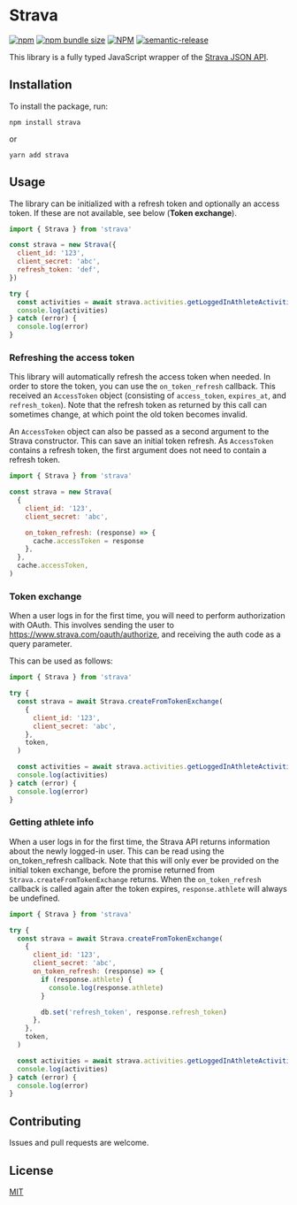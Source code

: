 # Strava

[![npm](https://img.shields.io/npm/v/strava)](https://www.npmjs.com/strava)
[![npm bundle size](https://img.shields.io/bundlephobia/minzip/strava)](https://www.npmjs.com/strava)
[![NPM](https://img.shields.io/npm/l/strava)](LICENSE)
[![semantic-release](https://img.shields.io/badge/%20%20%F0%9F%93%A6%F0%9F%9A%80-semantic--release-e10079.svg)](https://github.com/semantic-release/semantic-release)

This library is a fully typed JavaScript wrapper of the [Strava JSON API](https://developers.strava.com/docs/reference/).

## Installation

To install the package, run:

```
npm install strava
```

or

```
yarn add strava
```

## Usage

The library can be initialized with a refresh token and optionally an access token.
If these are not available, see below (**Token exchange**).

```javascript
import { Strava } from 'strava'

const strava = new Strava({
  client_id: '123',
  client_secret: 'abc',
  refresh_token: 'def',
})

try {
  const activities = await strava.activities.getLoggedInAthleteActivities()
  console.log(activities)
} catch (error) {
  console.log(error)
}
```

### Refreshing the access token

This library will automatically refresh the access token when needed.
In order to store the token, you can use the `on_token_refresh` callback.
This received an `AccessToken` object (consisting of `access_token`, `expires_at`, and `refresh_token`).
Note that the refresh token as returned by this call can sometimes change,
at which point the old token becomes invalid.

An `AccessToken` object can also be passed as a second argument to the Strava constructor.
This can save an initial token refresh.
As `AccessToken` contains a refresh token,
the first argument does not need to contain a refresh token.

```javascript
import { Strava } from 'strava'

const strava = new Strava(
  {
    client_id: '123',
    client_secret: 'abc',

    on_token_refresh: (response) => {
      cache.accessToken = response
    },
  },
  cache.accessToken,
)
```

### Token exchange

When a user logs in for the first time, you will need to perform authorization with OAuth.
This involves sending the user to <https://www.strava.com/oauth/authorize>,
and receiving the auth code as a query parameter.

This can be used as follows:

```javascript
import { Strava } from 'strava'

try {
  const strava = await Strava.createFromTokenExchange(
    {
      client_id: '123',
      client_secret: 'abc',
    },
    token,
  )

  const activities = await strava.activities.getLoggedInAthleteActivities()
  console.log(activities)
} catch (error) {
  console.log(error)
}
```

### Getting athlete info

When a user logs in for the first time, the Strava API returns information about the newly logged-in user.
This can be read using the on_token_refresh callback.
Note that this will only ever be provided on the initial token exchange,
before the promise returned from `Strava.createFromTokenExchange` returns.
When the `on_token_refresh` callback is called again after the token expires,
`response.athlete` will always be undefined.

```javascript
import { Strava } from 'strava'

try {
  const strava = await Strava.createFromTokenExchange(
    {
      client_id: '123',
      client_secret: 'abc',
      on_token_refresh: (response) => {
        if (response.athlete) {
          console.log(response.athlete)
        }

        db.set('refresh_token', response.refresh_token)
      },
    },
    token,
  )

  const activities = await strava.activities.getLoggedInAthleteActivities()
  console.log(activities)
} catch (error) {
  console.log(error)
}
```

## Contributing

Issues and pull requests are welcome.

## License

[MIT](https://github.com/rfoel/strava/blob/master/LICENSE)
